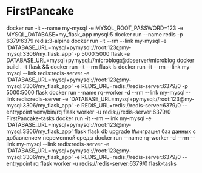 # FirstPancake
docker run -it --name my-mysql -e MYSQL_ROOT_PASSWORD=123 -e MYSQL_DATABASE=my_flask_app mysql:5
docker run --name redis -p 6379:6379 redis:3-alpine
docker run -it --rm --link my-mysql -e 'DATABASE_URL=mysql+pymysql://root:123@my-mysql:3306/my_flask_app' -p 5000:5000 flask
                                     -e DATABASE_URL=mysql+pymysql://microblog:<database-password>@dbserver/microblog
docker build . -t flask && docker run -it --rm flask ls
docker run -it --rm --link my-mysql --link redis:redis-server -e 'DATABASE_URL=mysql+pymysql://root:123@my-mysql:3306/my_flask_app' -e REDIS_URL=redis://redis-server:6379/0 -p 5000:5000 flask
docker run --name rq-worker -d --rm --link my-mysql --link redis:redis-server -e 'DATABASE_URL=mysql+pymysql://root:123@my-mysql:3306/my_flask_app' -e REDIS_URL=redis://redis-server:6379/0 --entrypoint venv/bin/rq flask worker -u redis://redis-server:6379/0 FirstPancake-tasks
docker run -it --rm --link my-mysql -e 'DATABASE_URL=mysql+pymysql://root:123@my-mysql:3306/my_flask_app' flask flask db upgrade #миграция баз данных с добавлением переменной среды
docker run --name rq-worker -d --rm --link my-mysql --link redis:redis-server -e 'DATABASE_URL=mysql+pymysql://root:123@my-mysql:3306/my_flask_app' -e REDIS_URL=redis://redis-server:6379/0 --entrypoint rq flask worker -u redis://redis-server:6379/0 flask-tasks